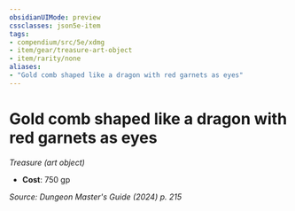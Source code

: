 ```yaml
---
obsidianUIMode: preview
cssclasses: json5e-item
tags:
- compendium/src/5e/xdmg
- item/gear/treasure-art-object
- item/rarity/none
aliases: 
- "Gold comb shaped like a dragon with red garnets as eyes"
---
```

# Gold comb shaped like a dragon with red garnets as eyes
*Treasure (art object)*  


- **Cost**: 750 gp

*Source: Dungeon Master's Guide (2024) p. 215*